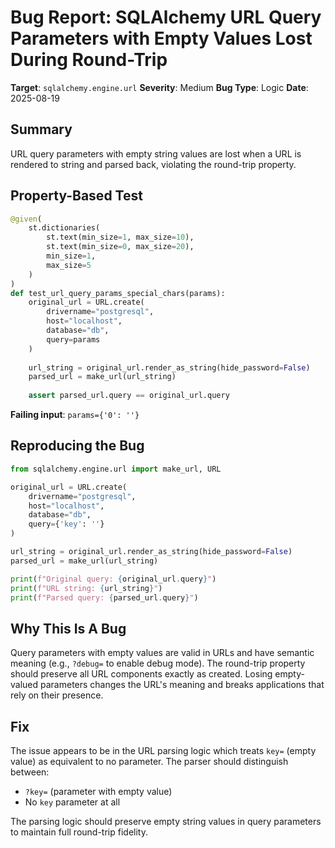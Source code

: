 # Bug Report: SQLAlchemy URL Query Parameters with Empty Values Lost During Round-Trip

**Target**: `sqlalchemy.engine.url`
**Severity**: Medium
**Bug Type**: Logic
**Date**: 2025-08-19

## Summary

URL query parameters with empty string values are lost when a URL is rendered to string and parsed back, violating the round-trip property.

## Property-Based Test

```python
@given(
    st.dictionaries(
        st.text(min_size=1, max_size=10),
        st.text(min_size=0, max_size=20),
        min_size=1,
        max_size=5
    )
)
def test_url_query_params_special_chars(params):
    original_url = URL.create(
        drivername="postgresql",
        host="localhost",
        database="db",
        query=params
    )
    
    url_string = original_url.render_as_string(hide_password=False)
    parsed_url = make_url(url_string)
    
    assert parsed_url.query == original_url.query
```

**Failing input**: `params={'0': ''}`

## Reproducing the Bug

```python
from sqlalchemy.engine.url import make_url, URL

original_url = URL.create(
    drivername="postgresql",
    host="localhost",
    database="db",
    query={'key': ''}
)

url_string = original_url.render_as_string(hide_password=False)
parsed_url = make_url(url_string)

print(f"Original query: {original_url.query}")
print(f"URL string: {url_string}")
print(f"Parsed query: {parsed_url.query}")
```

## Why This Is A Bug

Query parameters with empty values are valid in URLs and have semantic meaning (e.g., `?debug=` to enable debug mode). The round-trip property should preserve all URL components exactly as created. Losing empty-valued parameters changes the URL's meaning and breaks applications that rely on their presence.

## Fix

The issue appears to be in the URL parsing logic which treats `key=` (empty value) as equivalent to no parameter. The parser should distinguish between:
- `?key=` (parameter with empty value)
- No `key` parameter at all

The parsing logic should preserve empty string values in query parameters to maintain full round-trip fidelity.